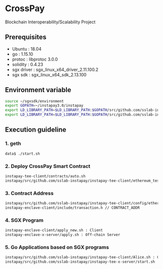 # CrossPay
Blockchain Interoperability/Scalability Project


## Prerequisites
- Ubuntu : 18.04
- go : 1.15.10
- protoc : libprotoc 3.0.0
- solidity : 0.4.23
- sgx driver : sgx_linux_x64_driver_2.11.100.2
- sgx sdk    : sgx_linux_x64_sdk_2.13.100

## Environment variable

```bash
source ~/sgxsdk/environment   
export GOPATH=~/instapay3.0/instapay   
export LD_LIBRARY_PATH=$LD_LIBRARY_PATH:$GOPATH/src/github.com/sslab-instapay/instapay-tee-client   
export LD_LIBRARY_PATH=$LD_LIBRARY_PATH:$GOPATH/src/github.com/sslab-instapay/instapay-tee-x-server   
```

## Execution guideline
### 1. geth    

```bash
data$ ./start.sh
```

### 2. Deploy CrossPay Smart Contract 

```bash
instapay-tee-client/contracts/auto.sh
instapay/src/github.com/sslab-instapay/instapay-tee-client/ethereum_test$ go run deploy_contract.go   
```

### 3. Contract Address

```bash
instapay/src/github.com/sslab-instapay/instapay-tee-client/config/ethereum_config.go // contractAddr   
instapay-enclave-client/include/transaction.h // CONTRACT_ADDR
```

### 4. SGX Program

```bash
instapay-enclave-client/apply_new.sh : Client   
instapay-enclave-x-server/apply.sh : Off-chain Server   
```

### 5. Go Applications based on SGX programs

```bash
instapay/src/github.com/sslab-instapay/instapay-tee-client/Alice.sh : Client   
instapay/src/github.com/sslab-instapay/instapay-tee-x-server/start.sh : Off-chain Server      
```
